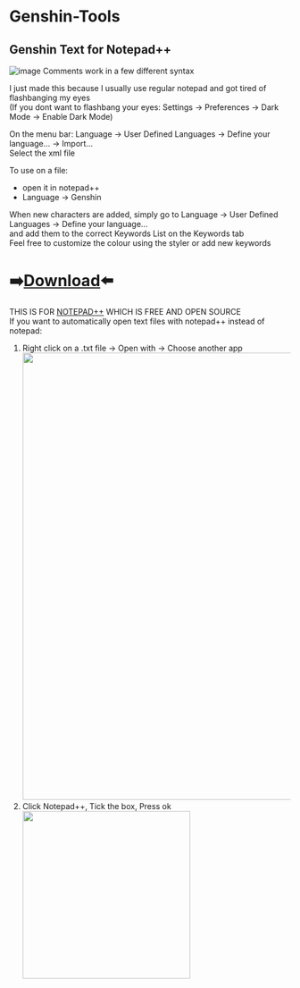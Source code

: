 # Genshin-Tools

## Genshin Text for Notepad++
![image](https://user-images.githubusercontent.com/46252567/211456041-2d9bcdd0-d344-40a8-b64f-07f2344897e5.png)
Comments work in a few different syntax

I just made this because I usually use regular notepad and got tired of flashbanging my eyes
<br>(If you dont want to flashbang your eyes: Settings -> Preferences -> Dark Mode -> Enable Dark Mode)

On the menu bar: Language -> User Defined Languages -> Define your language... -> Import...
<br>Select the xml file

To use on a file:
- open it in notepad++
- Language -> Genshin

When new characters are added, simply go to Language -> User Defined Languages -> Define your language...
<br>and add them to the correct Keywords List on the Keywords tab
<br>Feel free to customize the colour using the styler or add new keywords

➡️[Download](https://github.com/KesshiDesu/Genshin-Tools/releases/download/v0.1/Genshin.Text.xml)⬅️
======

THIS IS FOR [NOTEPAD++](https://notepad-plus-plus.org/downloads/) WHICH IS FREE AND OPEN SOURCE<br>
If you want to automatically open text files with notepad++ instead of notepad:
1. Right click on a .txt file -> Open with -> Choose another app<br><img src="https://user-images.githubusercontent.com/46252567/211460831-e4c13328-a2bb-41e3-9175-4a43a7832005.png" width="800"/>
2. Click Notepad++, Tick the box, Press ok<br><img src="https://user-images.githubusercontent.com/46252567/211460895-b4b4ed12-8030-43e0-87e4-dde4758cbd18.png" width="300"/>
